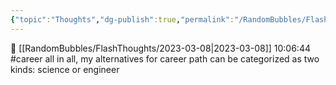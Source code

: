 ```yaml
---
{"topic":"Thoughts","dg-publish":true,"permalink":"/RandomBubbles/FlashThoughts/2023-03-08/","dgPassFrontmatter":true,"noteIcon":""}
---
```


📅 [[RandomBubbles/FlashThoughts/2023-03-08\|2023-03-08]] 10:06:44
#career  all in all, my alternatives for career path can be categorized as two kinds: science or engineer

